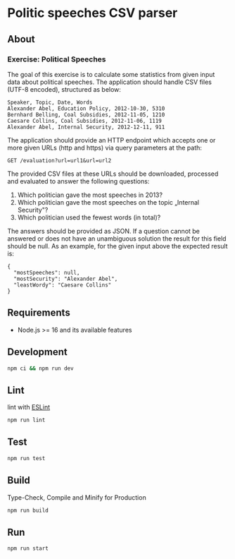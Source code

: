 # Politic speeches CSV parser

## About
### Exercise: Political Speeches
The goal of this exercise is to calculate some statistics from given input data about
political speeches. The application should handle CSV files (UTF-8 encoded), structured
as below:
```
Speaker, Topic, Date, Words
Alexander Abel, Education Policy, 2012-10-30, 5310
Bernhard Belling, Coal Subsidies, 2012-11-05, 1210
Caesare Collins, Coal Subsidies, 2012-11-06, 1119
Alexander Abel, Internal Security, 2012-12-11, 911
```
The application should provide an HTTP endpoint which accepts one or more given URLs (http and https) via query parameters at the path:
```
GET /evaluation?url=url1&url=url2
```
The provided CSV files at these URLs should be downloaded, processed and evaluated
to answer the following questions:

1. Which politician gave the most speeches in 2013?
2. Which politician gave the most speeches on the topic „Internal Security"?
3. Which politician used the fewest words (in total)?

The answers should be provided as JSON. If a question cannot be answered or does not
have an unambiguous solution the result for this field should be null.
As an example, for the given input above the expected result is:

```
{
  "mostSpeeches": null,
  "mostSecurity": "Alexander Abel",
  "leastWordy": "Caesare Collins"
}
```

## Requirements

- Node.js >= 16 and its available features

## Development
```sh
npm ci && npm run dev
```

## Lint
lint with [ESLint](https://eslint.org/)

```sh
npm run lint
```

## Test
```sh
npm run test
```

## Build
Type-Check, Compile and Minify for Production

```sh
npm run build
```

## Run
```sh
npm run start
```
